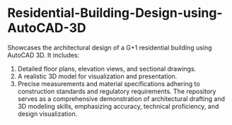 # Residential-Building-Design-using-AutoCAD-3D
Showcases the architectural design of a G+1 residential building using AutoCAD 3D. It includes:
1) Detailed floor plans, elevation views, and sectional drawings.
2) A realistic 3D model for visualization and presentation.
3) Precise measurements and material specifications adhering to construction standards and regulatory requirements.
The repository serves as a comprehensive demonstration of architectural drafting and 3D modeling skills, emphasizing accuracy, technical proficiency, and design visualization.
